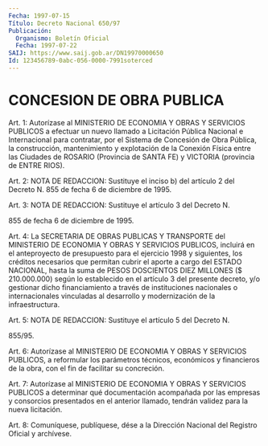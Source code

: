 ```yaml
---
Fecha: 1997-07-15
Título: Decreto Nacional 650/97
Publicación:
  Organismo: Boletín Oficial
  Fecha: 1997-07-22
SAIJ: https://www.saij.gob.ar/DN19970000650
Id: 123456789-0abc-056-0000-7991soterced
---
```

# CONCESION DE OBRA PUBLICA

<a id="1"></a>
Art. 1:  Autorízase  al  MINISTERIO  DE ECONOMIA Y  OBRAS  Y SERVICIOS PUBLICOS a efectuar un nuevo llamado a Licitación Pública Nacional  e  Internacional  para  contratar,  por   el  Sistema  de Concesión de Obra  Pública,  la  construcción,  mantenimiento   y explotación  de  la  Conexión  Física entre las Ciudades de ROSARIO (Provincia  de  SANTA  FE) y VICTORIA  (provincia  de  ENTRE  RIOS).

<a id="2"></a>
Art. 2: NOTA DE REDACCION: Sustituye el inciso b) del artículo 2 del Decreto N. 855 de fecha 6 de diciembre de  1995.

<a id="3"></a>
Art. 3: NOTA DE REDACCION: Sustituye el artículo 3 del Decreto N.

855 de fecha 6 de diciembre de 1995.

<a id="4"></a>
Art.  4: La  SECRETARIA  DE  OBRAS  PUBLICAS  Y  TRANSPORTE  del MINISTERIO DE ECONOMIA Y OBRAS Y SERVICIOS PUBLICOS, incluirá en el anteproyecto  de  presupuesto  para el ejercicio 1998 y siguientes, los créditos necesarios que permitan  cubrir  el aporte a cargo del ESTADO NACIONAL, hasta la suma de PESOS DOSCIENTOS DIEZ MILLONES ($ 210.000.000)  según lo establecido en el artículo  3  del  presente decreto,  y/o  gestionar     dicho  financiamiento  a  través  de instituciones nacionales o internacionales vinculadas al desarrollo y modernización de la infraestructura.

<a id="5"></a>
Art. 5: NOTA DE REDACCION: Sustituye el artículo 5 del Decreto N.

855/95.

<a id="6"></a>
Art. 6: Autorízase al MINISTERIO DE  ECONOMIA  Y OBRAS Y SERVICIOS PUBLICOS,  a  reformular  los  parámetros  técnicos,  económicos  y financieros  de  la  obra,  con  el  fin de facilitar su concreción.

<a id="7"></a>
Art. 7: Autorízase al MINISTERIO DE ECONOMIA  Y  OBRAS Y SERVICIOS PUBLICOS a determinar qué documentación acompañada por las empresas y  consorcios  presentados en el anterior llamado, tendrán  validez para la nueva licitación.

<a id="8"></a>
Art. 8: Comuníquese,  publíquese, dése a la Dirección Nacional del Registro Oficial y archívese.